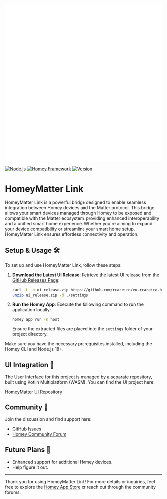 ![logo](assets/icon.svg)

[![Node.js](https://img.shields.io/badge/Node.js-18.0.0-blue.svg?style=flat&logo=node.js)](https://nodejs.org)
[![Homey Framework](https://img.shields.io/badge/Homey-Framework-blue.svg)](https://apps.developer.athom.com)
[![Version](https://img.shields.io/badge/version-0.0.4-orange)](https://apps.developer.athom.com)

# HomeyMatter Link

HomeyMatter Link is a powerful bridge designed to enable seamless integration between Homey devices and the Matter protocol. This bridge allows your smart devices managed through Homey to be exposed and compatible with the Matter ecosystem, providing enhanced interoperability and a unified smart home experience. Whether you're aiming to expand your device compatibility or streamline your smart home setup, HomeyMatter Link ensures effortless connectivity and operation.

## Setup & Usage 🛠️

To set up and use HomeyMatter Link, follow these steps:

1. **Download the Latest UI Release**:
   Retrieve the latest UI release from the [GitHub Releases Page](https://github.com/rcaceiro/eu.rcaceiro.homey.matterbridge/releases/latest):

   ```bash
   curl -L -o ui_release.zip https://github.com/rcaceiro/eu.rcaceiro.homey.matterbridge/releases/latest
   unzip ui_release.zip -d ./settings
   ```
   
2. **Run the Homey App**: 
   Execute the following command to run the application locally:

   ```bash
   homey app run -n host
   ```

   Ensure the extracted files are placed into the `settings` folder of your project directory.

Make sure you have the necessary prerequisites installed, including the Homey CLI and Node.js 18+.

## UI Integration 🚀

The User Interface for this project is managed by a separate repository, built using Kotlin Multiplatform (WASM). You can find the UI project here:

[HomeyMatter UI Repository](https://github.com/rcaceiro/eu.rcaceiro.homey.matterbridge.ui)

## Community 💬

Join the discussion and find support here:

- [GitHub Issues](https://github.com/rcaceiro/eu.rcaceiro.homey.matterbridge/issues)
- [Homey Community Forum](https://community.homey.app/t/app-homeymatter-link/125841)

## Future Plans 🌟

- Enhanced support for additional Homey devices.
- Help figure it out.

---

Thank you for using HomeyMatter Link! For more details or inquiries, feel free to explore the [Homey App Store](https://apps.developer.athom.com) or reach out through the community forums.
